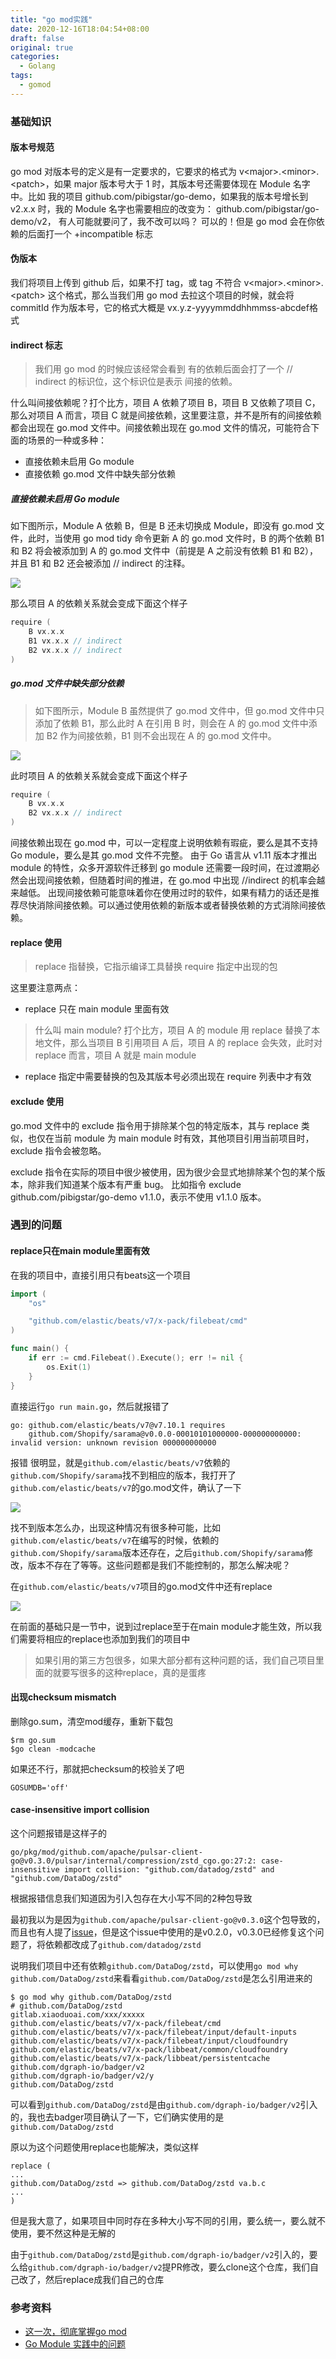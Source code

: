 ```yaml
---
title: "go mod实践"
date: 2020-12-16T18:04:54+08:00
draft: false
original: true
categories: 
  - Golang
tags: 
  - gomod
---
```


### 基础知识

#### 版本号规范

go mod 对版本号的定义是有一定要求的，它要求的格式为 v\<major\>.\<minor\>.\<patch\>，如果 major 版本号大于 1 时，其版本号还需要体现在 Module 名字中。比如 我的项目 github.com/pibigstar/go-demo，如果我的版本号增长到 v2.x.x 时，我的 Module 名字也需要相应的改变为： github.com/pibigstar/go-demo/v2， 有人可能就要问了，我不改可以吗？ 可以的！但是 go mod 会在你依赖的后面打一个 +incompatible 标志

#### 伪版本

我们将项目上传到 github 后，如果不打 tag，或 tag 不符合 v\<major\>.\<minor\>.\<patch\> 这个格式，那么当我们用 go mod 去拉这个项目的时候，就会将 commitId 作为版本号，它的格式大概是 vx.y.z-yyyymmddhhmmss-abcdef格式

<!--more-->
#### indirect 标志

> 我们用 go mod 的时候应该经常会看到 有的依赖后面会打了一个 // indirect 的标识位，这个标识位是表示 间接的依赖。

什么叫间接依赖呢？打个比方，项目 A 依赖了项目 B，项目 B 又依赖了项目 C，那么对项目 A 而言，项目 C 就是间接依赖，这里要注意，并不是所有的间接依赖都会出现在 go.mod 文件中。间接依赖出现在 go.mod 文件的情况，可能符合下面的场景的一种或多种：

* 直接依赖未启用 Go module
* 直接依赖 go.mod 文件中缺失部分依赖

##### 直接依赖未启用 Go module

如下图所示，Module A 依赖 B，但是 B 还未切换成 Module，即没有 go.mod 文件，此时，当使用 go mod tidy 命令更新 A 的 go.mod 文件时，B 的两个依赖 B1 和 B2 将会被添加到 A 的 go.mod 文件中（前提是 A 之前没有依赖 B1 和 B2），并且 B1 和 B2 还会被添加 // indirect 的注释。

![](/理解gomod/f9WLznfssH.png)

那么项目 A 的依赖关系就会变成下面这个样子

```go
require (
    B vx.x.x
    B1 vx.x.x // indirect
    B2 vx.x.x // indirect
)
```

##### go.mod 文件中缺失部分依赖

> 如下图所示，Module B 虽然提供了 go.mod 文件中，但 go.mod 文件中只添加了依赖 B1，那么此时 A 在引用 B 时，则会在 A 的 go.mod 文件中添加 B2 作为间接依赖，B1 则不会出现在 A 的 go.mod 文件中。

![](/理解gomod/1w2MVOkx0Z.png)

此时项目 A 的依赖关系就会变成下面这个样子

```go
require (
    B vx.x.x
    B2 vx.x.x // indirect
)
```

间接依赖出现在 go.mod 中，可以一定程度上说明依赖有瑕疵，要么是其不支持 Go module，要么是其 go.mod 文件不完整。
由于 Go 语言从 v1.11 版本才推出 module 的特性，众多开源软件迁移到 go module 还需要一段时间，在过渡期必然会出现间接依赖，但随着时间的推进，在 go.mod 中出现 //indirect 的机率会越来越低。
出现间接依赖可能意味着你在使用过时的软件，如果有精力的话还是推荐尽快消除间接依赖。可以通过使用依赖的新版本或者替换依赖的方式消除间接依赖。

#### replace 使用

> replace 指替换，它指示编译工具替换 require 指定中出现的包

这里要注意两点：

* replace 只在 main module 里面有效

> 什么叫 main module? 打个比方，项目 A 的 module 用 replace 替换了本地文件，那么当项目 B 引用项目 A 后，项目 A 的 replace 会失效，此时对 replace 而言，项目 A 就是 main module

* replace 指定中需要替换的包及其版本号必须出现在 require 列表中才有效

#### exclude 使用

go.mod 文件中的 exclude 指令用于排除某个包的特定版本，其与 replace 类似，也仅在当前 module 为 main module 时有效，其他项目引用当前项目时，exclude 指令会被忽略。

exclude 指令在实际的项目中很少被使用，因为很少会显式地排除某个包的某个版本，除非我们知道某个版本有严重 bug。 比如指令 exclude github.com/pibigstar/go-demo v1.1.0，表示不使用 v1.1.0 版本。


### 遇到的问题

#### replace只在main module里面有效

在我的项目中，直接引用只有beats这一个项目

```go
import (
	"os"

	"github.com/elastic/beats/v7/x-pack/filebeat/cmd"
)

func main() {
	if err := cmd.Filebeat().Execute(); err != nil {
		os.Exit(1)
	}
}
```

直接运行`go run main.go`，然后就报错了

```
go: github.com/elastic/beats/v7@v7.10.1 requires
	github.com/Shopify/sarama@v0.0.0-00010101000000-000000000000: invalid version: unknown revision 000000000000
```

报错 很明显，就是`github.com/elastic/beats/v7`依赖的`github.com/Shopify/sarama`找不到相应的版本，我打开了`github.com/elastic/beats/v7`的go.mod文件，确认了一下

![](/理解gomod/beatsmod.png)

找不到版本怎么办，出现这种情况有很多种可能，比如`github.com/elastic/beats/v7`在编写的时候，依赖的`github.com/Shopify/sarama`版本还存在，之后`github.com/Shopify/sarama`修改，版本不存在了等等。这些问题都是我们不能控制的，那怎么解决呢？

在`github.com/elastic/beats/v7`项目的go.mod文件中还有replace

![](/理解gomod/beatsreplace.png)

在前面的基础只是一节中，说到过replace至于在main module才能生效，所以我们需要将相应的replace也添加到我们的项目中

> 如果引用的第三方包很多，如果大部分都有这种问题的话，我们自己项目里面的就要写很多的这种replace，真的是蛋疼

#### 出现checksum mismatch

删除go.sum，清空mod缓存，重新下载包

```
$rm go.sum
$go clean -modcache
```

如果还不行，那就把checksum的校验关了吧 

```
GOSUMDB='off'
```

#### case-insensitive import collision

这个问题报错是这样子的

```
go/pkg/mod/github.com/apache/pulsar-client-go@v0.3.0/pulsar/internal/compression/zstd_cgo.go:27:2: case-insensitive import collision: "github.com/datadog/zstd" and "github.com/DataDog/zstd"
```

根据报错信息我们知道因为引入包存在大小写不同的2种包导致

最初我以为是因为`github.com/apache/pulsar-client-go@v0.3.0`这个包导致的，而且也有人提了[issue](https://github.com/apache/pulsar-client-go/issues/379)，但是这个issue中使用的是v0.2.0，v0.3.0已经修复这个问题了，将依赖都改成了`github.com/datadog/zstd`

说明我们项目中还有依赖`github.com/DataDog/zstd`，可以使用`go mod why github.com/DataDog/zstd`来看看`github.com/DataDog/zstd`是怎么引用进来的

```
$ go mod why github.com/DataDog/zstd
# github.com/DataDog/zstd
gitlab.xiaoduoai.com/xxx/xxxxx
github.com/elastic/beats/v7/x-pack/filebeat/cmd
github.com/elastic/beats/v7/x-pack/filebeat/input/default-inputs
github.com/elastic/beats/v7/x-pack/filebeat/input/cloudfoundry
github.com/elastic/beats/v7/x-pack/libbeat/common/cloudfoundry
github.com/elastic/beats/v7/x-pack/libbeat/persistentcache
github.com/dgraph-io/badger/v2
github.com/dgraph-io/badger/v2/y
github.com/DataDog/zstd
```

可以看到`github.com/DataDog/zstd`是由`github.com/dgraph-io/badger/v2`引入的，我也去badger项目确认了一下，它们确实使用的是`github.com/DataDog/zstd`

原以为这个问题使用replace也能解决，类似这样

```
replace (
...
github.com/DataDog/zstd => github.com/DataDog/zstd va.b.c
...
)
```

但是我大意了，如果项目中同时存在多种大小写不同的引用，要么统一，要么就不使用，要不然这种是无解的

由于`github.com/DataDog/zstd`是`github.com/dgraph-io/badger/v2`引入的，要么给`github.com/dgraph-io/badger/v2`提PR修改，要么clone这个仓库，我们自己改了，然后replace成我们自己的仓库

### 参考资料

* [这一次，彻底掌握go mod](https://learnku.com/articles/47737)
* [Go Module 实践中的问题](https://romatic.net/post/gomod/)